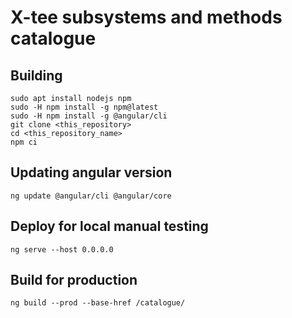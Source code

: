 # X-tee subsystems and methods catalogue

## Building

```
sudo apt install nodejs npm
sudo -H npm install -g npm@latest
sudo -H npm install -g @angular/cli
git clone <this_repository>
cd <this_repository_name>
npm ci
```

## Updating angular version
```
ng update @angular/cli @angular/core
```

## Deploy for local manual testing
```
ng serve --host 0.0.0.0
```

## Build for production
```
ng build --prod --base-href /catalogue/
```
